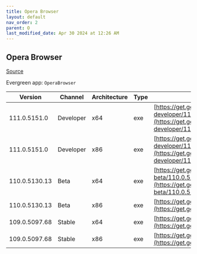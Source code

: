 ```yaml
---
title: Opera Browser
layout: default
nav_order: 2
parent: O
last_modified_date: Apr 30 2024 at 12:26 AM
---
```


## Opera Browser

[Source](https://www.opera.com/browsers/opera)

Evergreen app: `OperaBrowser`

| Version       | Channel   | Architecture | Type | URI                                                                                                                                                                                                                    |
| ------------- | --------- | ------------ | ---- | ---------------------------------------------------------------------------------------------------------------------------------------------------------------------------------------------------------------------- |
| 111.0.5151.0  | Developer | x64          | exe  | [https://get.geo.opera.com/pub/opera-developer/111.0.5151.0/win/Opera_Developer_111.0.5151.0_Setup_x64.exe](https://get.geo.opera.com/pub/opera-developer/111.0.5151.0/win/Opera_Developer_111.0.5151.0_Setup_x64.exe) |
| 111.0.5151.0  | Developer | x86          | exe  | [https://get.geo.opera.com/pub/opera-developer/111.0.5151.0/win/Opera_Developer_111.0.5151.0_Setup.exe](https://get.geo.opera.com/pub/opera-developer/111.0.5151.0/win/Opera_Developer_111.0.5151.0_Setup.exe)         |
| 110.0.5130.13 | Beta      | x64          | exe  | [https://get.geo.opera.com/pub/opera-beta/110.0.5130.13/win/Opera_beta_110.0.5130.13_Setup_x64.exe](https://get.geo.opera.com/pub/opera-beta/110.0.5130.13/win/Opera_beta_110.0.5130.13_Setup_x64.exe)                 |
| 110.0.5130.13 | Beta      | x86          | exe  | [https://get.geo.opera.com/pub/opera-beta/110.0.5130.13/win/Opera_beta_110.0.5130.13_Setup.exe](https://get.geo.opera.com/pub/opera-beta/110.0.5130.13/win/Opera_beta_110.0.5130.13_Setup.exe)                         |
| 109.0.5097.68 | Stable    | x64          | exe  | [https://get.geo.opera.com/pub/opera/desktop/109.0.5097.68/win/Opera_109.0.5097.68_Setup_x64.exe](https://get.geo.opera.com/pub/opera/desktop/109.0.5097.68/win/Opera_109.0.5097.68_Setup_x64.exe)                     |
| 109.0.5097.68 | Stable    | x86          | exe  | [https://get.geo.opera.com/pub/opera/desktop/109.0.5097.68/win/Opera_109.0.5097.68_Setup.exe](https://get.geo.opera.com/pub/opera/desktop/109.0.5097.68/win/Opera_109.0.5097.68_Setup.exe)                             |
